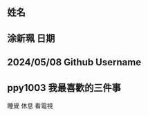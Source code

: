 姓名
----
涂新珮
日期
----
2024/05/08
Github Username
---------------
ppy1003
我最喜歡的三件事
---------------
睡覺 休息 看電視
